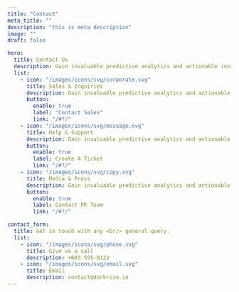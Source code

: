 ```yaml
---
title: "Contact"
meta_title: ""
description: "this is meta description"
image: ""
draft: false

hero:
  title: Contact Us
  description: Gain invaluable predictive analytics and actionable insights, empowering your team to make data-driven decisions and close.
  list:
    - icon: "/images/icons/svg/corporate.svg"
      title: Sales & Inquiries
      description: Gain invaluable predictive analytics and actionable insights, empowering your to make data-driven decisions.
      button:
        enable: true
        label: "Contact Sales"
        link: "/#?/"
    - icon: "/images/icons/svg/message.svg"
      title: Help & Support
      description: Gain invaluable predictive analytics and actionable insights, empowering your to make data-driven decisions.
      button:
        enable: true
        label: Create A Ticket
        link: "/#?/"
    - icon: "/images/icons/svg/copy.svg"
      title: Media & Press
      description: Gain invaluable predictive analytics and actionable insights, empowering your to make data-driven decisions.
      button:
        enable: true
        label: Contact PR Team
        link: "/#?/"

contact_form:
  title: Get in touch with any <br/> general query.
  list:
    - icon: "/images/icons/svg/phone.svg"
      title: Give us a call
      description: +603 555-0123
    - icon: "/images/icons/svg/email.svg"
      title: Email
      description: contact@darkrise.io
---
```

